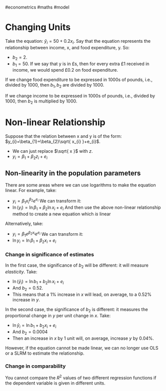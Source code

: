 #econometrics #maths #model
# Changing Units
Take the equation: $\hat{y}_{i} =50+0.2x_{i}$.
Say that the equation represents the relationship between income, x, and food expenditure, y. So:
- $b_{2}=2$.
- $b_{1}=50$.
If we say that y is in £s, then for every extra £1 received in income, we would spend £0.2 on food expenditure.

If we change food expenditure to be expressed in 1000s of pounds, i.e., divided by 1000, then $b_{1},b_{2}$ are divided by 1000.

If we change income to be expressed in 1000s of pounds, i.e., divided by 1000, then $b_{2}$ is multiplied by 1000.

# Non-linear Relationship
Suppose that the relation between x and y is of the form: $y_{i}=\beta_{1}+\beta_{2}\sqrt{ x_{i} }+e_{i}$.
- We can just replace $\sqrt{ x }$ with $z$.
- $y_{i}=\beta_{1}+\beta_{2}z_{i}+e_{i}$

## Non-linearity in the population parameters
There are some areas where we can use logarithms to make the equation linear.
For example, take:
- $y_{i}=\beta_{1}x_{i}^{\beta_{2}}e^{e_{i}}$
We can transform it:
- $\ln(y_{i})=\ln \beta_{1}+\beta_{2}\ln x_{i}+e_{i}$
And then use the above non-linear relationship method to create a new equation which *is* linear

Alternatively, take:
- $y_{i}=\beta_{1}e^{\beta_{2}x_{i}}e^{e_{i}}$
We can transform it:
- $\ln y_{i}=\ln \beta_{1}+\beta_{2}x_{i}+e_{i}$
### Change in significance of estimates
In the first case, the significance of $b_{2}$ will be different: it will measure *elasticity*.
Take:
- $\ln(\hat{y}_{i})=\ln b_{1}+b_{2}\ln x_{i}+e_{i}$
- And $b_{2}=0.52$.
- This means that a 1% increase in $x$ will lead, on average, to a 0.52% increase in $y$.

In the second case, the significance of $b_{2}$ is different: it measures the proportional change in $y$ per unit change in $x$.
Take:
- $\ln \hat{y}_{i}=\ln b_{1}+b_{2}x_{i}+e_{i}$
- And $b_{2}=0.0004$
- Then an increase in $x$ by 1 unit will, on average, increase $y$ by 0.04%.

However, if the equation cannot be made linear, we can no longer use OLS or a SLRM to estimate the relationship.
### Change in comparability
You cannot compare the $R^2$ values of two different regression functions if the dependent variable is given in different units.